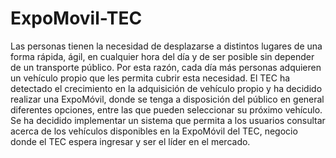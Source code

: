 # ExpoMovil-TEC
Las personas tienen la necesidad de desplazarse a distintos lugares de una forma rápida, ágil, en cualquier hora del día y de ser posible sin depender de un transporte público. Por esta razón, cada día más personas adquieren un vehículo propio que les permita cubrir esta necesidad. El TEC ha detectado el crecimiento en la adquisición de vehículo propio y ha decidido realizar una ExpoMóvil, donde se tenga a disposición del público en general diferentes opciones, entre las que pueden seleccionar su próximo vehículo. Se ha decidido implementar un sistema que permita a los usuarios consultar acerca de los vehículos disponibles en la ExpoMóvil del TEC, negocio donde el TEC espera ingresar y ser el líder en el mercado.
